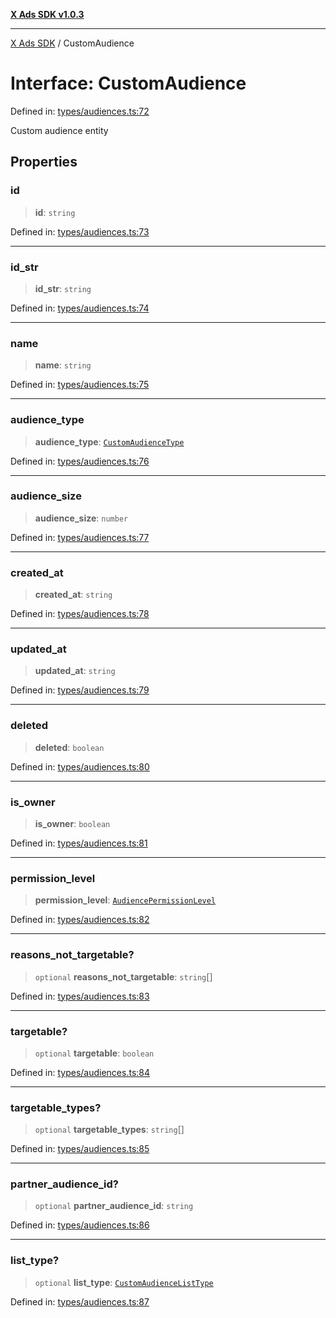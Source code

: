[**X Ads SDK v1.0.3**](../README.md)

***

[X Ads SDK](../globals.md) / CustomAudience

# Interface: CustomAudience

Defined in: [types/audiences.ts:72](https://github.com/kage1020/x-ads-sdk/blob/main/src/types/audiences.ts#L72)

Custom audience entity

## Properties

### id

> **id**: `string`

Defined in: [types/audiences.ts:73](https://github.com/kage1020/x-ads-sdk/blob/main/src/types/audiences.ts#L73)

***

### id\_str

> **id\_str**: `string`

Defined in: [types/audiences.ts:74](https://github.com/kage1020/x-ads-sdk/blob/main/src/types/audiences.ts#L74)

***

### name

> **name**: `string`

Defined in: [types/audiences.ts:75](https://github.com/kage1020/x-ads-sdk/blob/main/src/types/audiences.ts#L75)

***

### audience\_type

> **audience\_type**: [`CustomAudienceType`](../type-aliases/CustomAudienceType.md)

Defined in: [types/audiences.ts:76](https://github.com/kage1020/x-ads-sdk/blob/main/src/types/audiences.ts#L76)

***

### audience\_size

> **audience\_size**: `number`

Defined in: [types/audiences.ts:77](https://github.com/kage1020/x-ads-sdk/blob/main/src/types/audiences.ts#L77)

***

### created\_at

> **created\_at**: `string`

Defined in: [types/audiences.ts:78](https://github.com/kage1020/x-ads-sdk/blob/main/src/types/audiences.ts#L78)

***

### updated\_at

> **updated\_at**: `string`

Defined in: [types/audiences.ts:79](https://github.com/kage1020/x-ads-sdk/blob/main/src/types/audiences.ts#L79)

***

### deleted

> **deleted**: `boolean`

Defined in: [types/audiences.ts:80](https://github.com/kage1020/x-ads-sdk/blob/main/src/types/audiences.ts#L80)

***

### is\_owner

> **is\_owner**: `boolean`

Defined in: [types/audiences.ts:81](https://github.com/kage1020/x-ads-sdk/blob/main/src/types/audiences.ts#L81)

***

### permission\_level

> **permission\_level**: [`AudiencePermissionLevel`](../type-aliases/AudiencePermissionLevel.md)

Defined in: [types/audiences.ts:82](https://github.com/kage1020/x-ads-sdk/blob/main/src/types/audiences.ts#L82)

***

### reasons\_not\_targetable?

> `optional` **reasons\_not\_targetable**: `string`[]

Defined in: [types/audiences.ts:83](https://github.com/kage1020/x-ads-sdk/blob/main/src/types/audiences.ts#L83)

***

### targetable?

> `optional` **targetable**: `boolean`

Defined in: [types/audiences.ts:84](https://github.com/kage1020/x-ads-sdk/blob/main/src/types/audiences.ts#L84)

***

### targetable\_types?

> `optional` **targetable\_types**: `string`[]

Defined in: [types/audiences.ts:85](https://github.com/kage1020/x-ads-sdk/blob/main/src/types/audiences.ts#L85)

***

### partner\_audience\_id?

> `optional` **partner\_audience\_id**: `string`

Defined in: [types/audiences.ts:86](https://github.com/kage1020/x-ads-sdk/blob/main/src/types/audiences.ts#L86)

***

### list\_type?

> `optional` **list\_type**: [`CustomAudienceListType`](../type-aliases/CustomAudienceListType.md)

Defined in: [types/audiences.ts:87](https://github.com/kage1020/x-ads-sdk/blob/main/src/types/audiences.ts#L87)
